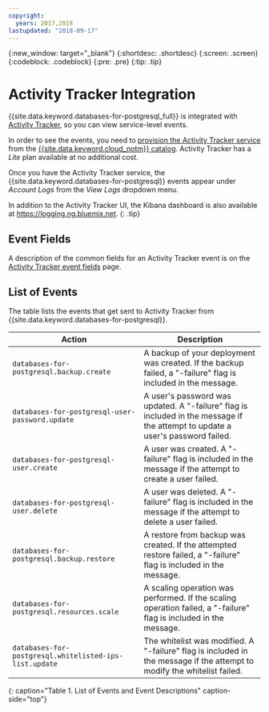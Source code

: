 ```yaml
---
copyright:
  years: 2017,2018
lastupdated: "2018-09-17"
---
```


{:new_window: target="_blank"}
{:shortdesc: .shortdesc}
{:screen: .screen}
{:codeblock: .codeblock}
{:pre: .pre}
{:tip: .tip}

# Activity Tracker Integration

{{site.data.keyword.databases-for-postgresql_full}} is integrated with  [Activity Tracker](https://console.{DomainName}/docs/services/cloud-activity-tracker/activity_tracker_ov.html#activity_tracker_ov), so you can view service-level events.

In order to see the events, you need to [provision the Activity Tracker service](https://console.{DomainName}/docs/services/cloud-activity-tracker/how-to/provision.html#provision) from the [{{site.data.keyword.cloud_notm}}  catalog](https://console.{DomainName}/catalog/services/activity-tracker). Activity Tracker has a _Lite_ plan available at no additional cost.

Once you have the Activity Tracker service, the {{site.data.keyword.databases-for-postgresql}} events appear under _Account Logs_ from the _View Logs_ dropdown menu. 

In addition to the Activity Tracker UI, the Kibana dashboard is also available at https://logging.ng.bluemix.net.
{: .tip}

## Event Fields
A description of the common fields for an Activity Tracker event is on the [Activity Tracker event fields](https://console.{DomainName}/docs/services/cloud-activity-tracker/at_event.html#at_event) page.

## List of Events

The table lists the events that get sent to Activity Tracker from {{site.data.keyword.databases-for-postgresql}}.

Action|Description
-------|-------
`databases-for-postgresql.backup.create`|A backup of your deployment was created. If the backup failed, a "-failure" flag is included in the message.
`databases-for-postgresql-user-password.update`|A user's password was updated. A "-failure" flag is included in the message if the attempt to update a user's password failed.
`databases-for-postgresql-user.create`|A user was created. A "-failure" flag is included in the message if the attempt to create a user failed.
`databases-for-postgresql-user.delete`|A user was deleted. A "-failure" flag is included in the message if the attempt to delete a user failed.
`databases-for-postgresql.backup.restore`|A restore from backup was created. If the attempted restore failed, a "-failure" flag is included in the message.
`databases-for-postgresql.resources.scale`|A scaling operation was performed. If the scaling operation failed, a "-failure" flag is included in the message.
`databases-for-postgresql.whitelisted-ips-list.update`|The whitelist was modified. A "-failure" flag is included in the message if the attempt to modify the whitelist failed.
{: caption="Table 1. List of Events and Event Descriptions" caption-side="top"}

